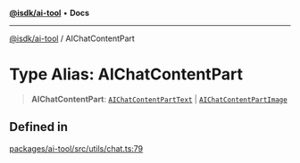 [**@isdk/ai-tool**](../README.md) • **Docs**

***

[@isdk/ai-tool](../globals.md) / AIChatContentPart

# Type Alias: AIChatContentPart

> **AIChatContentPart**: [`AIChatContentPartText`](../interfaces/AIChatContentPartText.md) \| [`AIChatContentPartImage`](../interfaces/AIChatContentPartImage.md)

## Defined in

[packages/ai-tool/src/utils/chat.ts:79](https://github.com/isdk/ai-tool.js/blob/e324043799402aa2caa41711a9168487ab85c166/src/utils/chat.ts#L79)
